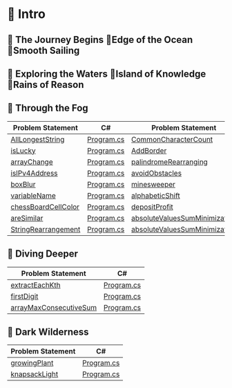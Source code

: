 # :large_blue_diamond: Intro 
## :small_orange_diamond: The Journey Begins :small_orange_diamond:Edge of the Ocean :small_orange_diamond:Smooth Sailing
## :small_orange_diamond: Exploring the Waters :small_orange_diamond:Island of Knowledge :small_orange_diamond:Rains of Reason
##  :small_orange_diamond: Through the Fog

|Problem Statement|C#|Problem Statement|C#|
|---|---|---|---|
|[AllLongestString]()|[Program.cs](https://github.com/suren-vanyan/CodeSignal/blob/master/Intro/AllLongestString/AllLongestString/Program.cs)|[CommonCharacterCount]()|[Program.cs](https://github.com/suren-vanyan/CodeSignal/blob/master/Intro/CommonCharacterCount/CommonCharacterCount/Program.cs)
|[isLucky]()|[Program.cs](https://github.com/suren-vanyan/CodeSignal/blob/master/Intro/isLucky/ConsoleApp1/Program.cs)|[AddBorder]()|[Program.cs](https://github.com/suren-vanyan/CodeSignal/blob/master/Intro/AddBorder/AddBorder/Program.cs)|[AreSimilar]()|[Program.cs](https://github.com/suren-vanyan/CodeSignal/blob/master/Intro/AreSimilar/AreSimilar/Program.cs)
|[arrayChange]()|[Program.cs](https://github.com/suren-vanyan/CodeSignal/blob/master/Intro/arrayChange/arrayChange/Program.cs)|[palindromeRearranging]()|[Program.cs](https://github.com/suren-vanyan/CodeSignal/blob/master/Intro/palindromeRearranging/palindromeRearranging/Program.cs)
|[isIPv4Address]()|[Program.cs](https://github.com/suren-vanyan/CodeSignal/blob/master/Intro/isIPv4Address/areEquallyStrong/Program.cs)|[avoidObstacles]()|[Program.cs](https://github.com/suren-vanyan/CodeSignal/blob/master/Intro/avoidObstacles/avoidObstacles/Program.cs)
|[boxBlur]()|[Program.cs](https://github.com/suren-vanyan/CodeSignal/blob/master/Intro/boxBlur/boxBlur/Program.cs)|[minesweeper]()|[Program.cs](https://github.com/suren-vanyan/CodeSignal/blob/master/Intro/minesweeper/minesweeper/Program.cs)
|[variableName]()|[Program.cs](https://github.com/suren-vanyan/CodeSignal/blob/master/Intro/variableName/variableName/Program.cs)|[alphabeticShift]()|[Program.cs](https://github.com/suren-vanyan/CodeSignal/blob/master/Intro/alphabeticShift/alphabeticShift/Program.cs)
|[chessBoardCellColor]()|[Program.cs](https://github.com/suren-vanyan/CodeSignal/blob/master/Intro/chessBoardCellColor/chessBoardCellColor/Program.cs)|[depositProfit]()|[Program.cs](https://github.com/suren-vanyan/CodeSignal/blob/master/Intro/depositProfit/depositProfit/Program.cs)
|[areSimilar]()|[Program.cs](https://github.com/suren-vanyan/CodeSignal/blob/master/Intro/AreSimilar/AreSimilar/Program.cs)|[absoluteValuesSumMinimization]()|[Program.cs](https://github.com/suren-vanyan/CodeSignal/blob/master/Intro/absoluteValuesSumMinimization/absoluteValuesSumMinimization/Program.cs)
|[StringRearrangement]()|[Program.cs](https://github.com/suren-vanyan/CodeSignal/blob/master/Intro/StringRearrangement/StringRearrangement/Program.cs)|[absoluteValuesSumMinimization]()|[Program.cs](https://github.com/suren-vanyan/CodeSignal/blob/master/Intro/absoluteValuesSumMinimization/absoluteValuesSumMinimization/Program.cs)

## :small_orange_diamond: Diving Deeper
|Problem Statement|C#|
|---|---|
|[extractEachKth]()|[Program.cs](https://github.com/suren-vanyan/CodeSignal/blob/master/Intro/extractEachKth/extractEachKth/Program.cs)
|[firstDigit]()|[Program.cs](https://github.com/suren-vanyan/CodeSignal/blob/master/Intro/firstDigit/firstDigit/Program.cs)
|[arrayMaxConsecutiveSum]()|[Program.cs](https://github.com/suren-vanyan/CodeSignal/blob/master/Intro/arrayMaxConsecutiveSum/arrayMaxConsecutiveSum/Program.cs)

## :small_orange_diamond: Dark Wilderness
|Problem Statement|C#|
|----|----|
|[growingPlant]()|[Program.cs](https://github.com/suren-vanyan/CodeSignal/blob/master/Intro/growingPlant/growingPlant/Program.cs)
|[knapsackLight]()|[Program.cs](https://github.com/suren-vanyan/CodeSignal/blob/master/Intro/knapsackLight/knapsackLight/Program.cs)


